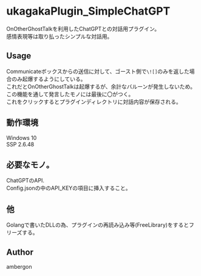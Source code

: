 # ukagakaPlugin_SimpleChatGPT
OnOtherGhostTalkを利用したChatGPTとの対話用プラグイン。<br >
感情表現等は取り払ったシンプルな対話用。<br >


## Usage
Communicateボックスからの送信に対して、ゴースト側で`\![]`のみを返した場合のみ起爆するようにしている。<br >
これだとOnOtherGhostTalkは起爆するが、余計なバルーンが発生しないため。<br >
この機能を通して発言したモノには最後に〇がつく。<br >
これをクリックするとプラグインディレクトリに対話内容が保存される。<br >



## 動作環境
Windows 10<br >
SSP 2.6.48<br >


## 必要なモノ。
ChatGPTのAPI.<br >
Config.jsonの中のAPI_KEYの項目に挿入すること。<br >


## 他
Golangで書いたDLLの為、プラグインの再読み込み等(FreeLibrary)をするとフリーズする。<br >


## Author
ambergon
